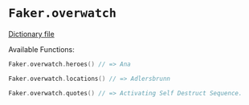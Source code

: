 # `Faker.overwatch`

[Dictionary file](../src/main/resources/locales/en/overwatch.yml)

Available Functions:  
```kotlin
Faker.overwatch.heroes() // => Ana

Faker.overwatch.locations() // => Adlersbrunn

Faker.overwatch.quotes() // => Activating Self Destruct Sequence.
```
